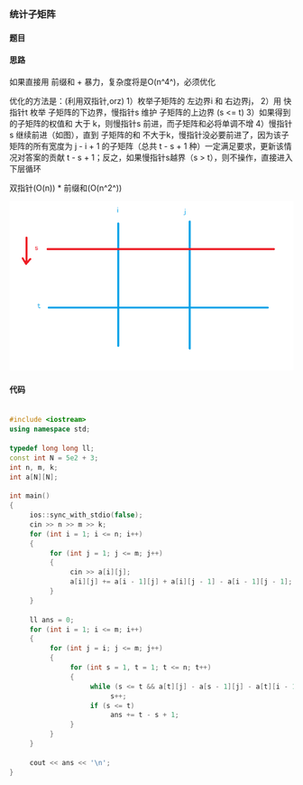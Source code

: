 





### 统计子矩阵



#### 题目







#### 思路

如果直接用 前缀和 + 暴力，复杂度将是O(n^4^)，必须优化

优化的方法是：(利用双指针,orz)
1）枚举子矩阵的 左边界i 和 右边界j，
2）用 快指针t 枚举 子矩阵的下边界，慢指针s 维护 子矩阵的上边界 (s <= t)
3）如果得到的子矩阵的权值和 大于 k，则慢指针s 前进，而子矩阵和必将单调不增
4）慢指针s 继续前进（如图），直到 子矩阵的和 不大于k，慢指针没必要前进了，因为该子矩阵的所有宽度为 j - i + 1 的子矩阵（总共 t - s + 1 种）一定满足要求，更新该情况对答案的贡献 t - s + 1；反之，如果慢指针s越界（s > t），则不操作，直接进入下层循环

双指针(O(n)) * 前缀和(O(n^2^))



![](image/20.png)





#### 代码

```c++

#include <iostream>
using namespace std;

typedef long long ll;
const int N = 5e2 + 3;
int n, m, k;
int a[N][N];

int main()
{
     ios::sync_with_stdio(false);
     cin >> n >> m >> k;
     for (int i = 1; i <= n; i++)
     {
          for (int j = 1; j <= m; j++)
          {
               cin >> a[i][j];
               a[i][j] += a[i - 1][j] + a[i][j - 1] - a[i - 1][j - 1];
          }
     }

     ll ans = 0;
     for (int i = 1; i <= m; i++)
     {
          for (int j = i; j <= m; j++)
          {
               for (int s = 1, t = 1; t <= n; t++)
               {
                    while (s <= t && a[t][j] - a[s - 1][j] - a[t][i - 1] + a[s - 1][i - 1] > k)
                         s++;
                    if (s <= t)
                         ans += t - s + 1;
               }
          }
     }

     cout << ans << '\n';
}

```

